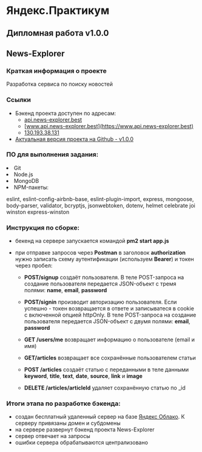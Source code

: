# Яндекс.Практикум
  
## Дипломная работа v1.0.0
 
## News-Explorer

### Краткая информация о проекте

Разработка сервиса по поиску новостей

### Ссылки

- Бэкенд проекта доступен по адресам: 
  - [api.news-explorer.best](https://api.news-explorer.best)
  - [www.api.news-explorer.best](https://www.api.news-explorer.best)
  - [130.193.38.131](http://130.193.38.131/)
- [Актуальная версия проекта на Github - v1.0.0](https://github.com/Lsnsky/news-explorer-api)

### ПО для выполнения задания:

<li>
Git
<li>
Node.js
<li>
MongoDB
<li>
NPM-пакеты:

eslint, eslint-config-airbnb-base, eslint-plugin-import, express, mongoose, body-parser, validator, bcryptjs, jsonwebtoken, dotenv, helmet celebrate joi winston express-winston
  

### Инструкция по сборке:
- бекенд на сервере запускается командой **pm2 start app.js**
- при отправке запросов через **Postman** в заголовок **authorization** нужно записать схему аутентификации (используем **Bearer**) и токен через пробел: 

  - **POST/signup** создаёт пользователя. В теле POST-запроса на создание пользователя передается JSON-объект с тремя полями: **name**, **email**, **password**
  - **POST/signin** производит авторизацию пользователя. Если успешно - токен возвращается в ответе и записыватеся в cookie с включенной опцией httpOnly. В теле POST-запроса на создание пользователя передается JSON-объект с двумя полями: **email**, **password**
  
  - **GET /users/me**  возвращает информацию о пользователе (email и имя)
  - **GET/articles** возвращает все сохранённые пользователем статьи
  - **POST /articles** создаёт статью с переданными в теле данными **keyword**, **title**, **text**, **date**, **source**, **link** и **image**
  - **DELETE /articles/articleId** удаляет сохранённую статью по _id
 
  
### Итоги этапа по разработке бэкенда:

- создан бесплатный удаленный сервер на базе [Яндекс Облако](https://cloud.yandex.ru). К серверу привязаны домен и субдомены
- на сервере развернут бэкенд проекта News-Explorer
- сервер отвечает на запросы
- ошибки сервера обрабатываются централизовано

